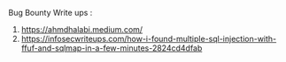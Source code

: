 Bug Bounty Write ups :
1. https://ahmdhalabi.medium.com/
2. https://infosecwriteups.com/how-i-found-multiple-sql-injection-with-ffuf-and-sqlmap-in-a-few-minutes-2824cd4dfab
